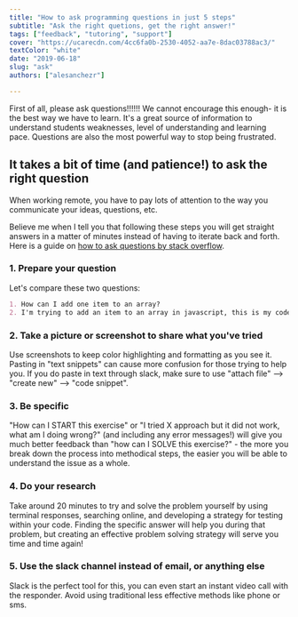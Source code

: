 ```yaml
---
title: "How to ask programming questions in just 5 steps"
subtitle: "Ask the right quetions, get the right answer!"
tags: ["feedback", "tutoring", "support"]
cover: "https://ucarecdn.com/4cc6fa0b-2530-4052-aa7e-8dac03788ac3/"
textColor: "white"
date: "2019-06-18"
slug: "ask"
authors: ["alesanchezr"]

---
```


First of all, please ask questions!!!!!! We cannot encourage this enough- it is the best way we have to learn. It's a great source of information to understand students weaknesses, level of understanding and learning pace. Questions are also the most powerful way to stop being frustrated.

## It takes a bit of time (and patience!) to ask the right question

When working remote, you have to pay lots of attention to the way you communicate your ideas, questions, etc.

Believe me when I tell you that following these steps you will get straight answers in a matter of minutes instead of having to iterate back and forth. Here is a guide on [how to ask questions by stack overflow](https://stackoverflow.com/help/how-to-ask).

### 1. Prepare your question

Let's compare these two questions:
```md
1. How can I add one item to an array?
2. I'm trying to add an item to an array in javascript, this is my code but its not working (screenshoot), what am I doing wrong?
```

### 2. Take a picture or screenshot to share what you've tried

Use screenshots to keep color highlighting and formatting as you see it. Pasting in "text snippets" can cause more confusion for those trying to help you. If you do paste in text through slack, make sure to use "attach file" --> "create new" --> "code snippet".

### 3. Be specific

"How can I START this exercise" or "I tried X approach but it did not work, what am I doing wrong?" (and including any error messages!) will give you much better feedback than "how can I SOLVE this exercise?" - the more you break down the process into methodical steps, the easier you will be able to understand the issue as a whole.

### 4. Do your research

Take around 20 minutes to try and solve the problem yourself by using terminal responses, searching online, and developing a strategy for testing within your code. Finding the specific answer will help you during that problem, but creating an effective problem solving strategy will serve you time and time again!

### 5. Use the slack channel instead of email, or anything else

Slack is the perfect tool for this, you can even start an instant video call with the responder. Avoid using traditional less effective methods like phone or sms.
